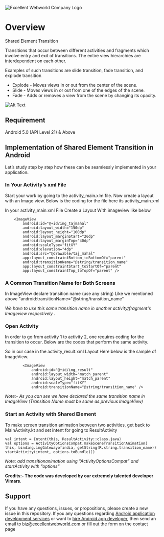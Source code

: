 ![Excellent Webworld Company Logo](https://eww-wp-new.s3.ap-south-1.amazonaws.com/wp-content/uploads/2021/10/21124036/Excellent-Webworld-logo-svg.jpg)

# Overview

Shared Element Transition 

Transitions that occur between different activities and  fragments which involve entry and exit of transitions. The entire view hierarchies are interdependent on each other. 

Examples of such transitions are slide transition, fade transition, and explode transition.

* Explode - Moves views in or out from the center of the scene.
* Slide - Moves views in or out from one of the edges of the scene.
* Fade - Adds or removes a view from the scene by changing its opacity.



![Alt Text](https://eww-wp-new.s3.ap-south-1.amazonaws.com/wp-content/uploads/2022/01/11124324/gif-04.gif)



## Requirement
Android 5.0 (API Level 21) & Above 

## Implementation of Shared Element Transition in Android
Let’s study step by step how these can be seamlessly implemented in your application. 

### In Your Activity’s xml File
Start your work by going to the activity_main.xlm file. Now create a layout with an Image view. Below is the coding for the file here its activity_main.xml

In your activity_main.xml File Create a Layout With imageview like below

        <ImageView
            android:id="@+id/img_tajmahal"
            android:layout_width="150dp"
            android:layout_height="100dp"
            android:layout_marginStart="20dp"
            android:layout_marginTop="40dp"
            android:scaleType="fitXY"
            android:elevation="4dp"
            android:src="@drawable/taj_mahal"
            app:layout_constraintBottom_toBottomOf="parent"
            android:transitionName="@string/transition_name"
            app:layout_constraintStart_toStartOf="parent"
            app:layout_constraintTop_toTopOf="parent" />


### A Common Transition Name for Both Screens

In ImageView declare  transition name (use any string) Like we mentioned above "android:transitionName="@string/transition_name"

_We have to use this same transition name in another activity/fragment's Imageview respectively ._

### Open Activity 

In order to go from activity 1 to activity 2, one requires coding for the transition to occur. Below are the codes that perform the same activity.

So in our case in the activity_result.xml Layout Here below is the sample of ImageView.

            <ImageView
                android:id="@+id/img_result"
                android:layout_width="match_parent"
                android:layout_height="match_parent"
                android:scaleType="fitXY"
                android:transitionName="@string/transition_name" />



_Note:- As you can see we have declared the same transition name in ImageView  (Transition Name must be same as previous ImageView)_

### Start an Activity with Shared Element

To make screen transition animation between two activities,  get back to MainActivity.kt and set intent for going to ResultActivity
  
  
    val intent = Intent(this, ResultActivity::class.java)
    val options = ActivityOptionsCompat.makeSceneTransitionAnimation(
    this, binding.imgGatewayofindia, getString(R.string.transition_name))
    startActivity(intent, options.toBundle())


_Note: add transitionanimation using "ActivityOptionsCompat" and startActivity with "options"_

**Credits:- The code was developed by our extremely talented developer Vimars.**


## Support
If you have any questions, issues, or propositions, please create a new issue in this repository.
If you any questions regarding <a href="https://www.excellentwebworld.com/android-application-development-services/?utm_source=github&utm_campaign=iphone-app-development">Android application development services</a> or want to <a href="https://www.excellentwebworld.com/hire-android-app-developers/?utm_source=github&utm_campaign=hire+android-developers">hire Android app developer</a>, then send an email to biz@excellentwebworld.com or fill out the form on the contact page
